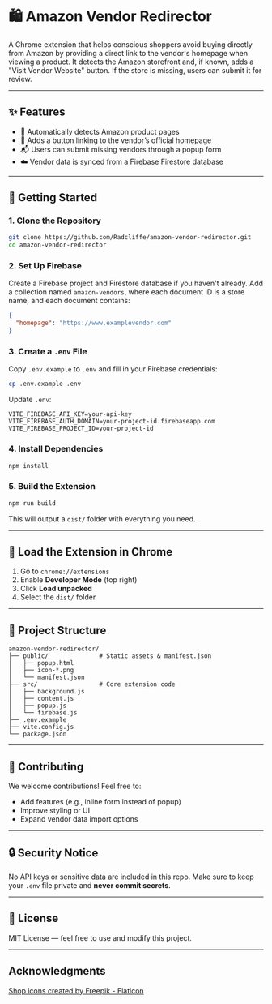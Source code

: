 
# 🛍️ Amazon Vendor Redirector

A Chrome extension that helps conscious shoppers avoid buying directly from Amazon by providing a direct link to the vendor's homepage when viewing a product. It detects the Amazon storefront and, if known, adds a "Visit Vendor Website" button. If the store is missing, users can submit it for review.

---

## ✨ Features

- 🛒 Automatically detects Amazon product pages
- 🔗 Adds a button linking to the vendor’s official homepage
- 📬 Users can submit missing vendors through a popup form
- ☁️ Vendor data is synced from a Firebase Firestore database

---

## 🚀 Getting Started

### 1. Clone the Repository

```bash
git clone https://github.com/Radcliffe/amazon-vendor-redirector.git
cd amazon-vendor-redirector
```

### 2. Set Up Firebase

Create a Firebase project and Firestore database if you haven't already. Add a collection named `amazon-vendors`, where each document ID is a store name, and each document contains:

```json
{
  "homepage": "https://www.examplevendor.com"
}
```

### 3. Create a `.env` File

Copy `.env.example` to `.env` and fill in your Firebase credentials:

```bash
cp .env.example .env
```

Update `.env`:

```env
VITE_FIREBASE_API_KEY=your-api-key
VITE_FIREBASE_AUTH_DOMAIN=your-project-id.firebaseapp.com
VITE_FIREBASE_PROJECT_ID=your-project-id
```

### 4. Install Dependencies

```bash
npm install
```

### 5. Build the Extension

```bash
npm run build
```

This will output a `dist/` folder with everything you need.

---

## 🧪 Load the Extension in Chrome

1. Go to `chrome://extensions`
2. Enable **Developer Mode** (top right)
3. Click **Load unpacked**
4. Select the `dist/` folder

---

## 📁 Project Structure

```
amazon-vendor-redirector/
├── public/              # Static assets & manifest.json
│   ├── popup.html
│   ├── icon-*.png
│   └── manifest.json
├── src/                 # Core extension code
│   ├── background.js
│   ├── content.js
│   ├── popup.js
│   └── firebase.js
├── .env.example
├── vite.config.js
└── package.json
```

---

## 🤝 Contributing

We welcome contributions! Feel free to:

- Add features (e.g., inline form instead of popup)
- Improve styling or UI
- Expand vendor data import options

---

## 🔒 Security Notice

No API keys or sensitive data are included in this repo. Make sure to keep your `.env` file private and **never commit secrets**.

---

## 📃 License

MIT License — feel free to use and modify this project.

---

## Acknowledgments

<a href="https://www.flaticon.com/free-icons/shop" title="shop icons">Shop icons created by Freepik - Flaticon</a>
